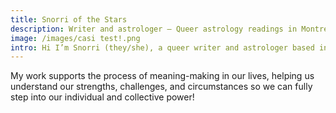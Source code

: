 ```yaml
---
title: Snorri of the Stars
description: Writer and astrologer – Queer astrology readings in Montreal
image: /images/casi test!.png
intro: Hi I’m Snorri (they/she), a queer writer and astrologer based in Montreal (Tioh’tià:ke/Mooniyang).
---
```

My work supports the process of meaning-making in our lives, helping us understand our strengths, challenges, and circumstances so we can fully step into our individual and collective power!
